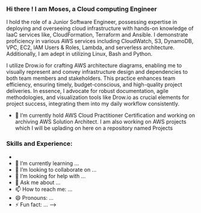 ### Hi there ! I am Moses, a Cloud computing Engineer 

I hold the role of a Junior Software Engineer, possessing expertise in deploying and overseeing cloud infrastructure with hands-on knowledge of IaaC services like, CloudFormation, Terraform and Ansible. I demonstrate proficiency in various AWS services including CloudWatch, S3, DynamoDB, VPC, EC2, IAM Users & Roles, Lambda, and serverless architecture. Additionally, I am adept in utilizing Linux, Bash and Python.


I utilize Drow.io for crafting AWS architecture diagrams, enabling me to visually represent and convey infrastructure design and dependencies to both team members and stakeholders. This practice enhances team efficiency, ensuring timely, budget-conscious, and high-quality project deliveries. In essence, I advocate for robust documentation, agile methodologies, and visualization tools like Drow.io as crucial elements for project success, integrating them into my daily workflow consistently.

- 🔭 I’m currently hold AWS Cloud Practitioner Certification and  working on archiving AWS Solution Architect. I am also working on AWS projects which I will be uplading on here on a repository named Projects

### Skills and Experience:
-
- 🌱 I’m currently learning ...
- 👯 I’m looking to collaborate on ...
- 🤔 I’m looking for help with ...
- 💬 Ask me about ...
- 📫 How to reach me: ...
- 😄 Pronouns: ...
- ⚡ Fun fact: ...
-->
